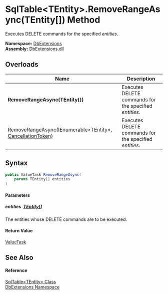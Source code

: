 SqlTable&lt;TEntity>.RemoveRangeAsync(TEntity[]) Method
=======================================================
Executes DELETE commands for the specified *entities*.
  
**Namespace:** [DbExtensions][1]  
**Assembly:** DbExtensions.dll

Overloads
---------

| Name                                                              | Description                                            |
| ----------------------------------------------------------------- | ------------------------------------------------------ |
| **RemoveRangeAsync(TEntity[])**                                   | Executes DELETE commands for the specified *entities*. |
| [RemoveRangeAsync(IEnumerable&lt;TEntity>, CancellationToken)][2] | Executes DELETE commands for the specified *entities*. |


Syntax
------

```csharp
public ValueTask RemoveRangeAsync(
	params TEntity[] entities
)
```

#### Parameters

##### *entities*  [TEntity][3][]
The entities whose DELETE commands are to be executed.

#### Return Value
[ValueTask][4]

See Also
--------

#### Reference
[SqlTable&lt;TEntity> Class][3]  
[DbExtensions Namespace][1]  

[1]: ../README.md
[2]: RemoveRangeAsync.md
[3]: README.md
[4]: https://learn.microsoft.com/dotnet/api/system.threading.tasks.valuetask